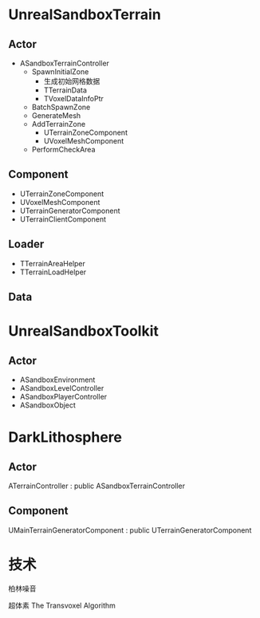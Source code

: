 # UnrealSandboxTerrain

## Actor

- ASandboxTerrainController
  - SpawnInitialZone
    - 生成初始网格数据
    - TTerrainData
    - TVoxelDataInfoPtr
  - BatchSpawnZone
  - GenerateMesh
  - AddTerrainZone
    - UTerrainZoneComponent
    - UVoxelMeshComponent
  - PerformCheckArea

## Component

- UTerrainZoneComponent
- UVoxelMeshComponent
- UTerrainGeneratorComponent
- UTerrainClientComponent

## Loader

- TTerrainAreaHelper
- TTerrainLoadHelper

## Data

# UnrealSandboxToolkit

## Actor

- ASandboxEnvironment
- ASandboxLevelController
- ASandboxPlayerController
- ASandboxObject

# DarkLithosphere

## Actor

ATerrainController : public ASandboxTerrainController

## Component

UMainTerrainGeneratorComponent : public UTerrainGeneratorComponent

# 技术

柏林噪音

超体素 The Transvoxel Algorithm